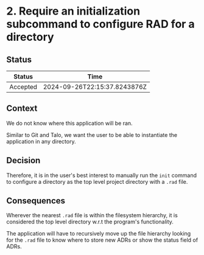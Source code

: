 # 2. Require an initialization subcommand to configure RAD for a directory

## Status

| Status   | Time                         |
| -------- | ---------------------------- |
| Accepted | 2024-09-26T22:15:37.8243876Z |

## Context

We do not know where this application will be ran.

Similar to Git and Talo, we want the user to be able to instantiate the
application in any directory.

## Decision

Therefore, it is in the user's best interest to manually run the `init` command
to configure a directory as the top level project directory with a `.rad` file.

## Consequences

Wherever the nearest `.rad` file is within the filesystem hierarchy, it is
considered the top level directory w.r.t the program's functionality.

The application will have to recursively move up the file hierarchy looking for
the `.rad` file to know where to store new ADRs or show the status field of
ADRs.
